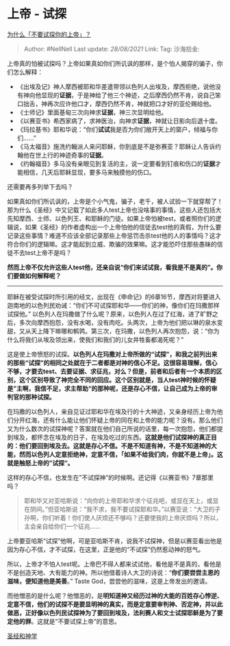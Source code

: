 # 上帝 - 试探
[为什么「不要试探你的上帝」？](https://www.zhihu.com/question/39835338/answer/377118701)

> Author: #NellNell
> Last update: *28/08/2021*
> Link:
> Tag:
> 沙海拾金:

上帝真的怕被试探吗？上帝如果真如你们所讥讽的那样，是个怕人揭穿的骗子，你们怎么解释：

-   《出埃及记》神人摩西被耶和华差遣带领以色列人出埃及，摩西拒绝，说他没有神向他显现的**证据**，于是神给了他三个神迹，之后摩西仍然不肯，说自己笨口拙舌，神再次应许他口才，摩西仍然不肯，神就把口才好的亚伦赐给他。
-   《士师记》里面基甸三次向神求**证据**，神三次显明给他。
-   《以赛亚书》希西家病了，求神医治，向神求**证据**，神就让日影向后退十度。
-   《玛拉基书》耶和华说：“你们**试试**我是否为你们敞开天上的窗户，倾福与你们……”
-   《马太福音》施洗约翰派人来问耶稣，你到底是不是弥赛亚？耶稣让人告诉约翰他在世上行的神迹奇事的**证据**。
-   《约翰福音》多马没有亲眼见到复活的主，说一定要看到钉痕和伤口的**证据**才能相信，几天后耶稣显现，要多马来触摸他的伤口。

还需要再多列举下去吗？

如果真如你们所讥讽的，上帝是个小气鬼，骗子，老千，被人试验一下就穿帮了！那为什么《圣经》中又记载了如此多人test上帝也没啥事的事情，这些人还包括大先知摩西、士师、以色列王、和耶稣的门徒。如果上帝怕被test，或者照你们的逻辑说，如果《圣经》的作者虚构出一个上帝怕他的信徒去test他的真假，为什么要记录这些事情？难道不应该全部记录那些上帝惩罚击杀test他的人的事情吗？这才符合你们的逻辑嘛。这才能起到立威、欺骗的效果嘛。这才能恐吓住那些愚昧的信徒不去test上帝不是吗？

**然而上帝不仅允许这些人test他，还亲自说“你们来试试我，看我是不是真的”。你们要做如何解释呢？**

---

耶稣在被受试探时所引用的经文，出现在《申命记》的6章16节，摩西对将要进入迦南地的以色列民劝诫：“你们不可试探耶和华——你们的神，像你们在玛撒那样试探他。” 以色列人在玛撒做了什么呢？原来，以色列人在过了红海，进了旷野之后，多次向摩西抱怨，没有水喝，没有肉吃。头两次，上帝为他们把以琳的泉水变甜，又从天上降下嘛哪和鹌鹑。第三次，在玛撒，以色列人再次抱怨，说：“你为什么将我们从埃及领出来，使我们和我们的儿女并牲畜都渴死呢？”

这是使上帝愤怒的试探。**以色列人在玛撒对上帝所做的“试探”，和我之前列出来的那些“试探”的相同之处就在于二者都是对神的信心不足。这很容易理解，信心不够，才要去test、去要证据、求征兆，对么？但是，前者和后者有一个本质的区别，这个区别导致了神完全不同的回应。这个区别就是，当人test神时候的怀疑是”主啊，我信不足，求主帮助“的那种呢，还是存心不信，让自己成为上帝的审判官的那种试探。**

在玛撒的以色列人，亲自见证过耶和华在埃及行的十大神迹，又亲身经历上帝为他们分开红海，还有什么能让他们怀疑上帝的同在和上帝的能力呢？没有。那么他们又为什么数次的试探神呢？答案就在他们自己所说的话里，每一次抱怨，他们都提到埃及，都怀念在埃及的日子，在埃及吃过的东西。**这就是他们试探神的真正目的：他们要回到埃及去。这就是存心不信。不是不知道有神，不是不知道神的大能，然而以色列人定意拒绝神，定意不信，「如果不给我们肉，你就不是上帝」。这就是触怒上帝的”试探“。**

这样的存心不信，也发生在”不试探神”的时候啊。还记得《以赛亚书》7章那里吗？

> 耶和华又对亚哈斯说：“向你的上帝耶和华求个征兆吧，或显在天上，或显在阴间。”但亚哈斯说：“我不求，我不要试探耶和华。”以赛亚说：“大卫的子孙啊，你们听着！你们使人厌烦还不够吗？还要使我的上帝厌烦吗？所以，主会亲自给你们一个征兆……

上帝要亚哈斯“试探”他啊，可是亚哈斯不肯，说我不试探神，但是以赛亚看出他是因为存心不信，才不试探，在这里，正是他的“不试探”仍然惹动神的怒气。

所以，上帝才不怕人test呢。上帝巴不得人都来试试他，看他是不是真的，看他是不是创造天地、大有能力的神。所以他借着诗人大卫的诗说：“**你们要尝尝主恩的滋味，便知道他是美善**。” Taste God，尝尝他的滋味，这是上帝发出的邀请。

而他憎恶的是什么呢？他憎恶的，是**明知道神又经历过神的大能的百姓存心悖逆、定意不信，他们的试探不是要显明神的真实，而是定意要审判神、否定神，并以此做恶，正好像以色列民试探神为了要回到埃及，法利赛人和文士试探耶稣是为了要定他的罪**。这就是“不要试探上帝”的意思。

[圣经和神学](https://www.zhihu.com/collection/313814574)
